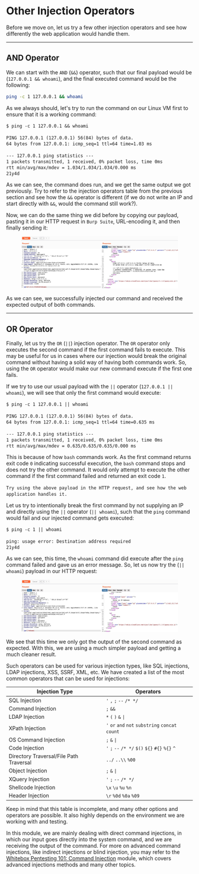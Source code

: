 # Other Injection Operators

Before we move on, let us try a few other injection operators and see how differently the web application would handle them.

***

## AND Operator

We can start with the `AND` (`&&`) operator, such that our final payload would be (`127.0.0.1 && whoami`), and the final executed command would be the following:

```bash
ping -c 1 127.0.0.1 && whoami
```

As we always should, let's try to run the command on our Linux VM first to ensure that it is a working command:

```shell-session
$ ping -c 1 127.0.0.1 && whoami

PING 127.0.0.1 (127.0.0.1) 56(84) bytes of data.
64 bytes from 127.0.0.1: icmp_seq=1 ttl=64 time=1.03 ms

--- 127.0.0.1 ping statistics ---
1 packets transmitted, 1 received, 0% packet loss, time 0ms
rtt min/avg/max/mdev = 1.034/1.034/1.034/0.000 ms
21y4d
```

As we can see, the command does run, and we get the same output we got previously. Try to refer to the injection operators table from the previous section and see how the `&&` operator is different (if we do not write an IP and start directly with `&&`, would the command still work?).

Now, we can do the same thing we did before by copying our payload, pasting it in our HTTP request in `Burp Suite`, URL-encoding it, and then finally sending it:

<figure><img src="../../../../.gitbook/assets/image (4) (1) (1) (1) (1).png" alt=""><figcaption></figcaption></figure>

As we can see, we successfully injected our command and received the expected output of both commands.

***

## OR Operator

Finally, let us try the `OR` (`||`) injection operator. The `OR` operator only executes the second command if the first command fails to execute. This may be useful for us in cases where our injection would break the original command without having a solid way of having both commands work. So, using the `OR` operator would make our new command execute if the first one fails.

If we try to use our usual payload with the `||` operator (`127.0.0.1 || whoami`), we will see that only the first command would execute:

```shell-session
$ ping -c 1 127.0.0.1 || whoami

PING 127.0.0.1 (127.0.0.1) 56(84) bytes of data.
64 bytes from 127.0.0.1: icmp_seq=1 ttl=64 time=0.635 ms

--- 127.0.0.1 ping statistics ---
1 packets transmitted, 1 received, 0% packet loss, time 0ms
rtt min/avg/max/mdev = 0.635/0.635/0.635/0.000 ms
```

This is because of how `bash` commands work. As the first command returns exit code `0` indicating successful execution, the `bash` command stops and does not try the other command. It would only attempt to execute the other command if the first command failed and returned an exit code `1`.

`Try using the above payload in the HTTP request, and see how the web application handles it.`

Let us try to intentionally break the first command by not supplying an IP and directly using the `||` operator (`|| whoami`), such that the `ping` command would fail and our injected command gets executed:

```shell-session
$ ping -c 1 || whoami

ping: usage error: Destination address required
21y4d
```

As we can see, this time, the `whoami` command did execute after the `ping` command failed and gave us an error message. So, let us now try the (`|| whoami`) payload in our HTTP request:

<figure><img src="../../../../.gitbook/assets/image (5) (1) (1) (1).png" alt=""><figcaption></figcaption></figure>

We see that this time we only got the output of the second command as expected. With this, we are using a much simpler payload and getting a much cleaner result.

Such operators can be used for various injection types, like SQL injections, LDAP injections, XSS, SSRF, XML, etc. We have created a list of the most common operators that can be used for injections:

| **Injection Type**                      | **Operators**                                     |
| --------------------------------------- | ------------------------------------------------- |
| SQL Injection                           | `'` `,` `;` `--` `/* */`                          |
| Command Injection                       | `;` `&&`                                          |
| LDAP Injection                          | `*` `(` `)` `&` `\|`                              |
| XPath Injection                         | `'` `or` `and` `not` `substring` `concat` `count` |
| OS Command Injection                    | `;` `&` `\|`                                      |
| Code Injection                          | `'` `;` `--` `/* */` `$()` `${}` `#{}` `%{}` `^`  |
| Directory Traversal/File Path Traversal | `../` `..\\` `%00`                                |
| Object Injection                        | `;` `&` `\|`                                      |
| XQuery Injection                        | `'` `;` `--` `/* */`                              |
| Shellcode Injection                     | `\x` `\u` `%u` `%n`                               |
| Header Injection                        |  `\r`  `%0d` `%0a` `%09`                          |

Keep in mind that this table is incomplete, and many other options and operators are possible. It also highly depends on the environment we are working with and testing.

In this module, we are mainly dealing with direct command injections, in which our input goes directly into the system command, and we are receiving the output of the command. For more on advanced command injections, like indirect injections or blind injection, you may refer to the [Whitebox Pentesting 101: Command Injection](https://academy.hackthebox.com/course/preview/whitebox-pentesting-101-command-injection) module, which covers advanced injections methods and many other topics.
